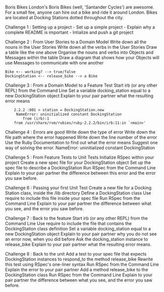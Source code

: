 Boris Bikes 
London's Boris Bikes (well, 'Santander Cycles') are awesome. For a small fee, anyone can hire out a bike and ride it around London. Bikes are located at Docking Stations dotted throughout the city.

Challenge 1  : Setting up a project
    - Set up a simple project
    - Explain why a complete README is important
    - Intialize and push a git project

Challenge 2  : From User Stories to a Domain Model
    Write down all the nouns in the User Stories
 	Write down all the verbs in the User Stories
 	Draw a table like the one above
 	Organise the nouns and verbs into Objects and Messages within the table
 	Draw a diagram that shows how your Objects will use Messages to communicate with one another

	Bike <-- working? --> true/false
	DockingStation <-- release_bike --> a Bike

Challenge 3  : From a Domain Model to a Feature Test 
    Start irb (or any other REPL) from the Command Line
    Set a variable docking_station equal to a new DockingStation object
    Explain to your pair partner what the resulting error means

        2.2.2 :001 > station = DockingStation.new
	     NameError: uninitialized constant DockingStation
            from (irb):1
	    from /usr/share/rvm/rubies/ruby-2.2.2/bin/irb:11:in `<main>'

Challenge 4  : Errors are good
         Write down the type of error
 	 Write down the file path where the error happened
 	 Write down the line number of the error
 	 Use the Ruby Documentation to find out what the error means
 	 Suggest one way of solving the error.
        NameError: uninitialized constant DockingStation

Challenge 5  : From Feature Tests to Unit Tests
        Initialize RSpec within your project
	Create a new spec file for your DockingStation object
 	Set up the spec file to describe a DockingStation
 	Run RSpec from the Command Line
 	Explain to your pair partner the difference between this error and the error you saw before.

Challenge 6  : Passing your first Unit Test
        Create a new file for a Docking Station class, inside the /lib directory
 	Define a DockingStation class
 	Use require to include this file inside your spec file
 	Run RSpec from the Command Line
 	Explain to your pair partner the difference between what you see, and the error you saw before.

Challenge 7  : Back to the feature
        Start irb (or any other REPL) from the Command Line
        Use require to include the file that contains the DockingStation class definition
        Set a variable docking_station equal to a new DockingStation object
 	Explain to your pair partner why you do not see an error now, when you did before
 	Ask the docking_station instance to release_bike
 	Explain to your pair partner what the resulting error means.

Challenge 8  : Back to the unit
        Add a test to your spec file that expects DockingStation instances to respond_to the method release_bike
 	Rewrite this test using RSpec's one-liner syntax
 	Run RSpec from the Command Line
 	Explain the error to your pair partner
 	Add a method release_bike to the DockingStation class
 	Run RSpec from the Command Line
 	Explain to your pair partner the difference between what you see, and the error you saw before.
